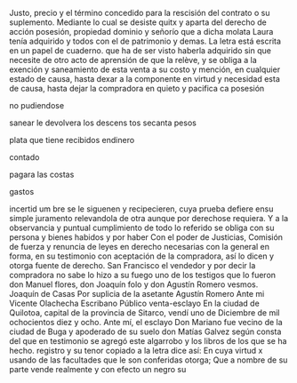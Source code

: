 Justo, precio y el término concedido para la rescisión del contrato o su suplemento. Mediante lo cual se desiste quitx y aparta del derecho de acción posesión, propiedad dominio y señorío que a dicha molata Laura tenía adquirido y todos con el de patrimonio y demas.
La letra está escrita en un papel de cuaderno.
que ha de ser visto haberla adquirido sin que necesite de otro acto de aprensión de que la relève, y se obliga a la exención y saneamiento de esta venta a su costo y mención, en cualquier estado de causa, hasta dexar a la componente en virtud y necesidad
esta
de
causa,
hasta
dejar
la
compradora
en
quieto
y
pacifica
ca
posesión

no
pudiendose

sanear
le
devolvera
los
descens
tos
secanta
pesos

plata
que
tiene
recibidos
endinero

contado

pagara
las
costas

gastos

incertid
um
bre se le siguenen y recipecieren, cuya prueba defiere ensu simple juramento relevandola de otra aunque por derechose requiera. Y a la observancia y puntual cumplimiento de todo lo referido se obliga con su persona y bienes habidos y por haber
Con el poder de Justicias, Comisión de fuerza y renuncia de leyes en derecho necesarias con la general en forma, en su testimonio con aceptación de la compradora, así lo dicen y otorga fuente de derecho.
San Francisco el vendedor y por decir la compradora no sabe lo hizo a su fuego uno de los testigos que lo fueron don Manuel flores, don Joaquín folo y don Agustín Romero vesmos. Joaquín de Casas
Por suplicia de la asetante Agustín Romero
Ante mi Vicente Olachecha
Escribano Público
venta-esclayo
En la ciudad de Quilotoa, capital de la provincia de Sitarco, vendí
uno de Diciembre de mil ochocientos diez y ocho. Ante mí, el
esclayo
Don Mariano fue vecino de la ciudad de Buga y apoderado de su suelo don Matías Galvez según consta del que en testimonio se agregó este algarrobo y los libros de los que se ha hecho.
registro y su tenor copiado a la letra dice así: En cuya virtud
x usando de las facultades que le son conferidas otorga; Que a
nombre de su parte vende realmente y con efecto un negro su